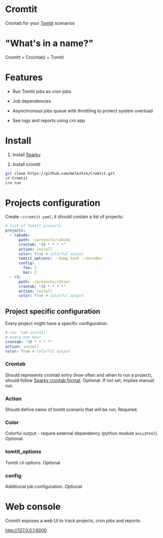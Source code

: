 # Cromtit

Crontab for your [Tomtit](https://github.com/melezhik/Tomtit) scenarios

# "What's in a name?"

Cromtit =  Cro(ntab) + Tomtit 

# Features

* Run Tomtit jobs as cron jobs

* Job dependencies 

* Asynchronous jobs queue with throttling 
to protect system overload

* See logs and reports using cro app

# Install

1. Install [Sparky](https://github.com/melezhik/sparky#installation)

2. Install cromtit

```bash
git clone https://github.com/melezhik/Cromtit.git
cd Cromtit
cro run
```

# Projects configuration

Create `~/cromtit.yaml`, it should contain a list of projects:

```yaml
# list of Tomtit projects
projects:
  - rakudo:
      path: ~/projects/rakudo
      crontab: "30 * * * *"
      action: install
      color: True # colorful output
      tomtit_options: --dump_task --env=dev
      config:
        foo: 1
        bar: 2
  - r3:
      path: ~/projects/r3tool
      crontab: "30 * * * *"
      action: install
      color: True # colorful output
```

## Project specific configuration

Every project might have a specific configuration:

```yaml
# run `tom install`
# every one hour
crontab: "30 * * * *"
action: install
color: True # colorful output
```

### Crontab

Should represents crontab entry (how often and when to run a project), should
follow [Sparky crontab format](https://github.com/melezhik/sparky#run-by-cron). 
Optional. If not set, implies manual run.

### Action

Should define name of tomtit scenario that will be run. Required.
 
### Color

Colorful output - require external dependency  (python module `ansi2html`). Optional.

### tomtit_options

Tomtit cli options. Optional

### config

Additional job configuration. Optional

# Web console

Cromtit exposes a web UI to track projects, cron jobs and reports:

http://127.0.0.1:6000



